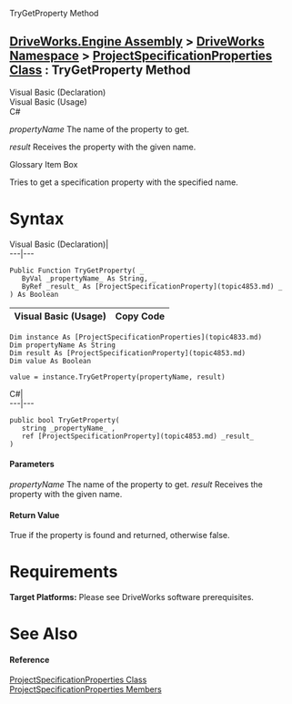 TryGetProperty Method   
  
[DriveWorks.Engine Assembly](topic2156.md) > [DriveWorks Namespace](topic2159.md) > [ProjectSpecificationProperties Class](topic4833.md) : TryGetProperty Method  
---  
  
Visual Basic (Declaration)    
Visual Basic (Usage)    
C# 

_propertyName_
    The name of the property to get.

_result_
    Receives the property with the given name.

Glossary Item Box

Tries to get a specification property with the specified name. 

# Syntax

Visual Basic (Declaration)|   
---|---  
      
    
    Public Function TryGetProperty( _
       ByVal _propertyName_ As String, _
       ByRef _result_ As [ProjectSpecificationProperty](topic4853.md) _
    ) As Boolean  
  
Visual Basic (Usage)| Copy Code  
---|---  
      
    
    Dim instance As [ProjectSpecificationProperties](topic4833.md)
    Dim propertyName As String
    Dim result As [ProjectSpecificationProperty](topic4853.md)
    Dim value As Boolean
     
    value = instance.TryGetProperty(propertyName, result)  
  
C#|   
---|---  
      
    
    public bool TryGetProperty( 
       string _propertyName_ ,
       ref [ProjectSpecificationProperty](topic4853.md) _result_
    )  
  
#### Parameters

 _propertyName_
    The name of the property to get.
_result_
    Receives the property with the given name.

#### Return Value

True if the property is found and returned, otherwise false.

# Requirements

**Target Platforms:** Please see DriveWorks software prerequisites.

# See Also

#### Reference

[ProjectSpecificationProperties Class](topic4833.md)   
[ProjectSpecificationProperties Members](topic4834.md)


